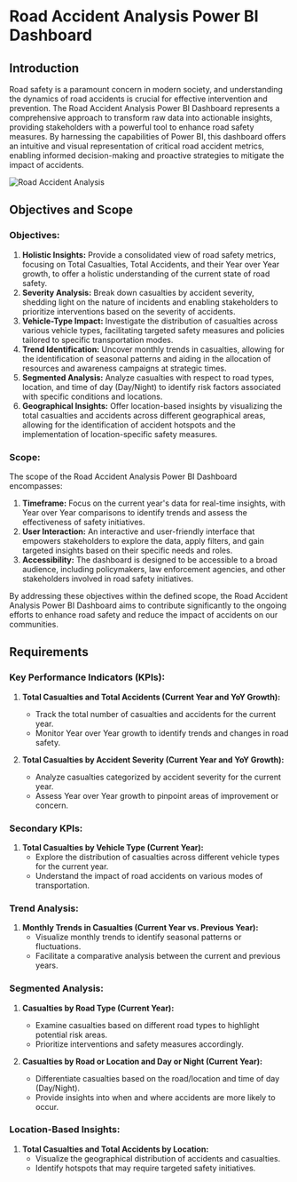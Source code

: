 # Road Accident Analysis Power BI Dashboard

## Introduction

Road safety is a paramount concern in modern society, and understanding the dynamics of road accidents is crucial for effective intervention and prevention. The Road Accident Analysis Power BI Dashboard represents a comprehensive approach to transform raw data into actionable insights, providing stakeholders with a powerful tool to enhance road safety measures. By harnessing the capabilities of Power BI, this dashboard offers an intuitive and visual representation of critical road accident metrics, enabling informed decision-making and proactive strategies to mitigate the impact of accidents.

![Road Accident Analysis ](https://github.com/MelatKebedeAbraham/Road-Accident-Analysis/assets/132658597/bdb1b584-4c25-453e-bfda-b1e3ce0572c6)


## Objectives and Scope

### Objectives:

1. **Holistic Insights:** Provide a consolidated view of road safety metrics, focusing on Total Casualties, Total Accidents, and their Year over Year growth, to offer a holistic understanding of the current state of road safety.
2. **Severity Analysis:** Break down casualties by accident severity, shedding light on the nature of incidents and enabling stakeholders to prioritize interventions based on the severity of accidents.
3. **Vehicle-Type Impact:** Investigate the distribution of casualties across various vehicle types, facilitating targeted safety measures and policies tailored to specific transportation modes.
4. **Trend Identification:** Uncover monthly trends in casualties, allowing for the identification of seasonal patterns and aiding in the allocation of resources and awareness campaigns at strategic times.
5. **Segmented Analysis:** Analyze casualties with respect to road types, location, and time of day (Day/Night) to identify risk factors associated with specific conditions and locations.
6. **Geographical Insights:** Offer location-based insights by visualizing the total casualties and accidents across different geographical areas, allowing for the identification of accident hotspots and the implementation of location-specific safety measures.

### Scope:

The scope of the Road Accident Analysis Power BI Dashboard encompasses:

1. **Timeframe:** Focus on the current year's data for real-time insights, with Year over Year comparisons to identify trends and assess the effectiveness of safety initiatives.
2. **User Interaction:** An interactive and user-friendly interface that empowers stakeholders to explore the data, apply filters, and gain targeted insights based on their specific needs and roles.
3. **Accessibility:** The dashboard is designed to be accessible to a broad audience, including policymakers, law enforcement agencies, and other stakeholders involved in road safety initiatives.

By addressing these objectives within the defined scope, the Road Accident Analysis Power BI Dashboard aims to contribute significantly to the ongoing efforts to enhance road safety and reduce the impact of accidents on our communities.

## Requirements

### Key Performance Indicators (KPIs):

1. **Total Casualties and Total Accidents (Current Year and YoY Growth):**
   - Track the total number of casualties and accidents for the current year.
   - Monitor Year over Year growth to identify trends and changes in road safety.

2. **Total Casualties by Accident Severity (Current Year and YoY Growth):**
   - Analyze casualties categorized by accident severity for the current year.
   - Assess Year over Year growth to pinpoint areas of improvement or concern.

### Secondary KPIs:

1. **Total Casualties by Vehicle Type (Current Year):**
   - Explore the distribution of casualties across different vehicle types for the current year.
   - Understand the impact of road accidents on various modes of transportation.

### Trend Analysis:

1. **Monthly Trends in Casualties (Current Year vs. Previous Year):**
   - Visualize monthly trends to identify seasonal patterns or fluctuations.
   - Facilitate a comparative analysis between the current and previous years.

### Segmented Analysis:

1. **Casualties by Road Type (Current Year):**
   - Examine casualties based on different road types to highlight potential risk areas.
   - Prioritize interventions and safety measures accordingly.

2. **Casualties by Road or Location and Day or Night (Current Year):**
   - Differentiate casualties based on the road/location and time of day (Day/Night).
   - Provide insights into when and where accidents are more likely to occur.

### Location-Based Insights:

1. **Total Casualties and Total Accidents by Location:**
   - Visualize the geographical distribution of accidents and casualties.
   - Identify hotspots that may require targeted safety initiatives.

